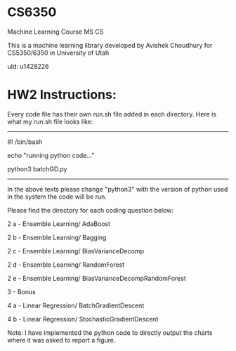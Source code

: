 # CS6350
Machine Learning Course MS CS

This is a machine learning library developed by Avishek Choudhury for CS5350/6350 in University of Utah

uId: u1428226


# HW2 Instructions:

Every code file has their own run.sh file added in each directory. Here is what my run.sh file looks like:


------------


#! /bin/bash

echo "running python code..."

python3 batchGD.py

------------


In the above texts please change "python3" with the version of python used in the system the code will be run.


Please find the directory for each coding question below:


2 a - Ensemble Learning/ AdaBoost

2 b - Ensemble Learning/ Bagging

2 c - Ensemble Learning/ BiasVarianceDecomp

2 d - Ensemble Learning/ RandomForest

2 e - Ensemble Learning/ BiasVarianceDecompRandomForest

3 - Bonus

4 a - Linear Regression/ BatchGradientDescent

4 b - Linear Regression/ StochasticGradientDescent

Note: I have implemented the python code to directly output the charts where it was asked to report a figure.
